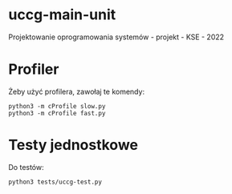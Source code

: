 # uccg-main-unit
Projektowanie oprogramowania systemów - projekt - KSE - 2022

# Profiler
Żeby użyć profilera, zawołaj te komendy:
```
python3 -m cProfile slow.py
python3 -m cProfile fast.py
```

# Testy jednostkowe
Do testów:
```
python3 tests/uccg-test.py
```